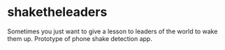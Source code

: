 # shaketheleaders
Sometimes you just want to give a lesson to leaders of the world to wake them up. Prototype of phone shake detection app.
